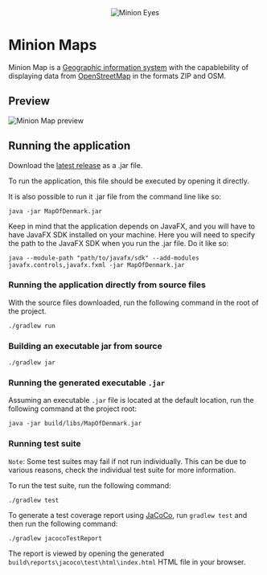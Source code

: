 <div align="center">
    <img src="https://github.com/johannes67890/MinionMap/blob/main/src/main/resources/visuals/MinionEyes.png" alt="Minion Eyes">
</div>

# Minion Maps

Minion Map is a [Geographic information system](https://en.wikipedia.org/wiki/Geographic_information_system)  with the capablebility of displaying data from [OpenStreetMap](https://www.openstreetmap.org/) in the formats ZIP and OSM.

## Preview

<img src="https://github.com/johannes67890/MinionMap/blob/main/src/main/resources/visuals/MinionMap.png" alt="Minion Map preview">

## Running the application
Download the [latest release]() as a .jar file.

To run the application, this file should be executed by opening it directly.

It is also possible to run it .jar file from the command line like so:

```
java -jar MapOfDenmark.jar
```

Keep in mind that the application depends on JavaFX, and you will have to have JavaFX SDK installed on your machine.
Here you will need to specify the path to the JavaFX SDK when you run the .jar file.
Do it like so:
    
```
java --module-path "path/to/javafx/sdk" --add-modules javafx.controls,javafx.fxml -jar MapOfDenmark.jar
```

### Running the application directly from source files

With the source files downloaded, run the following command in the root of the project.

```
./gradlew run
```

### Building an executable jar from source

```
./gradlew jar
```

### Running the generated executable `.jar`
Assuming an executable `.jar` file is located at the default location, run the following command at the project root:

```
java -jar build/libs/MapOfDenmark.jar
```

### Running test suite
`Note`: Some test suites may fail if not run individually. This can be due to various reasons, check the individual test suite for more information.

To run the test suite, run the following command:
```
./gradlew test
```

To generate a test coverage report using [JaCoCo](https://www.eclemma.org/jacoco/), run `gradlew test` and then run the following command:

```
./gradlew jacocoTestReport
```

The report is viewed by opening the generated `build\reports\jacoco\test\html\index.html` HTML file in your browser.
